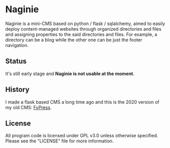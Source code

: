 # Naginie

Naginie is a mini-CMS based on python / flask / sqlalchemy, aimed to easily deploy content-managed websites through organized directories and files and assigning properties to the said directories and files. For example, a directory can be a blog while the other one can be just the footer navigation. 

## Status ##
It's still early stage and **Naginie is not usable at the moment**.

## History ##
I made a flask based CMS a long time ago and this is the 2020 version of my old CMS: [FyPress](https://github.com/Fy-/FyPress).

## License
All program code is licensed under GPL v3.0 unless otherwise specified.  Please see the "LICENSE" file for more information.  
